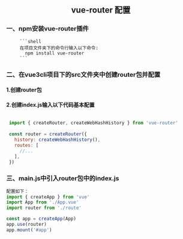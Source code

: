 <center><h2>vue-router 配置</h2></center>

### 一、npm安装vue-router插件

         ```shell
         在项目文件夹下的命令行输入以下命令:
           npm install vue-router
         ```

### 二、在vue3cli项目下的src文件夹中创建router包并配置

####      1.创建router包

####      2.创建index.js输入以下代码基本配置

~~~js

 import { createRouter, createWebHashHistory } from 'vue-router'
 
 const router = createRouter({
   history: createWebHashHistory(),
   routes: [
     //...
   ],
 })
~~~



### 三、main.js中引入router包中的index.js

```js
配置如下：
import { createApp } from 'vue'
import App from './App.vue'
import router from './route'

const app = createApp(App)
app.use(router)
app.mount('#app')
```

